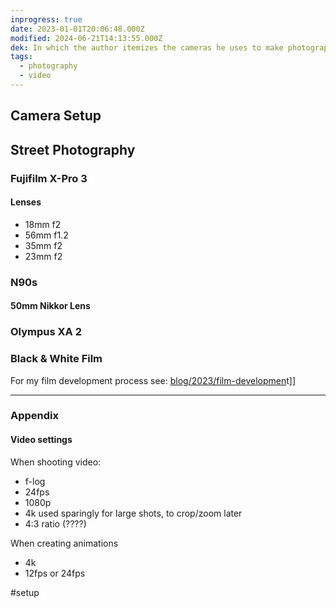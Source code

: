 ```yaml
---
inprogress: true
date: 2023-01-01T20:06:48.000Z
modified: 2024-06-21T14:13:55.000Z
dek: In which the author itemizes the cameras he uses to make photographs
tags:
  - photography
  - video
---
```


## Camera Setup

## Street Photography

### Fujifilm X-Pro 3

#### Lenses
- 18mm f2
- 56mm f1.2
- 35mm f2
- 23mm f2

### N90s

#### 50mm Nikkor Lens

### Olympus XA 2

### Black & White Film

For my film development process see: [blog/2023/film-developmen](blog/2023/film-developmen)t]]

---

### Appendix

#### Video settings

When shooting video:

- f-log
- 24fps
- 1080p
- 4k used sparingly for large shots, to crop/zoom later
- 4:3 ratio (????)

When creating animations

- 4k
- 12fps or 24fps

#setup
